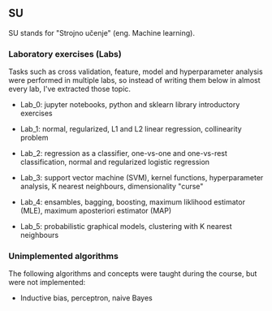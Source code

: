 ﻿## SU

SU stands for "Strojno učenje" (eng. Machine learning).

### Laboratory exercises (Labs)

Tasks such as cross validation, feature, model and hyperparameter analysis were performed in multiple labs, so
instead of writing them below in almost every lab, I've extracted those topic.

* Lab_0: jupyter notebooks, python and sklearn library introductory exercises

* Lab_1: normal, regularized, L1 and L2 linear regression, collinearity problem

* Lab_2: regression as a classifier, one-vs-one and one-vs-rest classification, normal and regularized logistic regression

* Lab_3: support vector machine (SVM), kernel functions, hyperparameter analysis, K nearest neighbours, dimensionality "curse"

* Lab_4: ensambles, bagging, boosting, maximum liklihood estimator (MLE), maximum aposteriori estimator (MAP)

* Lab_5: probabilistic graphical models, clustering with K nearest neighbours

### Unimplemented algorithms

The following algorithms and concepts were taught during the course, but were not implemented:
* Inductive bias, perceptron, naive Bayes
